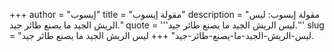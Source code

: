 +++
author = "إيسوب"
title = "مقولة إيسوب"
description = "مقولة إيسوب: ليس الريش الجيد ما يصنع طائر جيد."
quote = '''ليس الريش الجيد ما يصنع طائر جيد.''' 
slug = "ليس-الريش-الجيد-ما-يصنع-طائر-جيد"
+++
ليس الريش الجيد ما يصنع طائر جيد.

